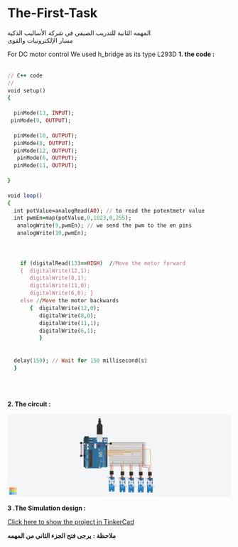 
# The-First-Task
المهمه الثانية للتدريب الصيفي في شركة الأساليب الذكية  
مسار الإلكترونيات والقوى

For DC motor control
 We used h_bridge as its type L293D
**1.  the code  :**

```ruby

// C++ code
//
void setup()
{

  pinMode(13, INPUT);
 pinMode(9, OUTPUT);

  pinMode(10, OUTPUT);
  pinMode(8, OUTPUT);
  pinMode(12, OUTPUT);
   pinMode(6, OUTPUT);
  pinMode(11, OUTPUT);

}

void loop()
{
  int potValue=analogRead(A0); // to read the potentmetr value
  int pwmEn=map(potValue,0,1023,0,255);
   analogWrite(9,pwmEn); // we send the pwm to the en pins
   analogWrite(10,pwmEn);  
   
  

    if (digitalRead(13)==HIGH)  //Move the motor forward
    {  digitalWrite(12,1); 
       digitalWrite(8,1);
       digitalWrite(11,0);
       digitalWrite(6,0); } 
    else //Move the motor backwards
       {  digitalWrite(12,0);
          digitalWrite(8,0);
          digitalWrite(11,1);
          digitalWrite(6,1);  
          }
  
  
  delay(150); // Wait for 150 millisecond(s)
  }
  
  
 
```

**2. The circuit  :**


![Circuit](https://github.com/AbdulazizAlhasil/Summer-Training/blob/main/The%20First%20Task/Images/task1%20(1).png?raw=true)



**3 .The Simulation design  :**

[Click here to show the project in TinkerCad](https://www.tinkercad.com/things/lVwv6Bv1vDV-dazzling-curcan-fulffy/editel)


**ملاحظة  :**
**يرجى فتح الجزء الثاني من المهمه**
